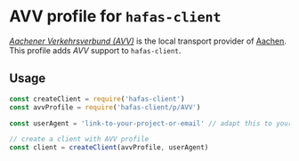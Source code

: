 # AVV profile for `hafas-client`

[*Aachener Verkehrsverbund (AVV)*](https://de.wikipedia.org/wiki/Aachener_Verkehrsverbund) is the local transport provider of [Aachen](https://en.wikipedia.org/wiki/Aachen). This profile adds *AVV* support to `hafas-client`.

## Usage

```js
const createClient = require('hafas-client')
const avvProfile = require('hafas-client/p/AVV')

const userAgent = 'link-to-your-project-or-email' // adapt this to your project!

// create a client with AVV profile
const client = createClient(avvProfile, userAgent)
```
